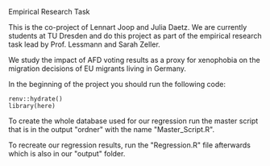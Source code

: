 Empirical Research Task

This is the co-project of Lennart Joop and Julia Daetz. We are currently students at TU Dresden and do this project as part of the empirical research task lead by Prof. Lessmann and Sarah Zeller. 

We study the impact of AFD voting results as a proxy for xenophobia on the migration decisions of EU migrants living in Germany.
 

In the beginning of the project you should run the following code:
```{r}
renv::hydrate()
library(here)
```
To create the whole database used for our regression run the master script that is in the output "ordner" with the name "Master_Script.R".

To recreate our regression results, run the "Regression.R" file afterwards which is also in our "output" folder.
